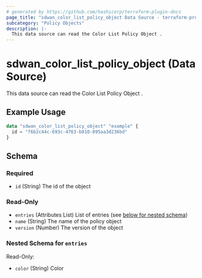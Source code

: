 ```yaml
---
# generated by https://github.com/hashicorp/terraform-plugin-docs
page_title: "sdwan_color_list_policy_object Data Source - terraform-provider-sdwan"
subcategory: "Policy Objects"
description: |-
  This data source can read the Color List Policy Object .
---
```


# sdwan_color_list_policy_object (Data Source)

This data source can read the Color List Policy Object .

## Example Usage

```terraform
data "sdwan_color_list_policy_object" "example" {
  id = "f6b2c44c-693c-4763-b010-895aa3d236bd"
}
```

<!-- schema generated by tfplugindocs -->
## Schema

### Required

- `id` (String) The id of the object

### Read-Only

- `entries` (Attributes List) List of entries (see [below for nested schema](#nestedatt--entries))
- `name` (String) The name of the policy object
- `version` (Number) The version of the object

<a id="nestedatt--entries"></a>
### Nested Schema for `entries`

Read-Only:

- `color` (String) Color
